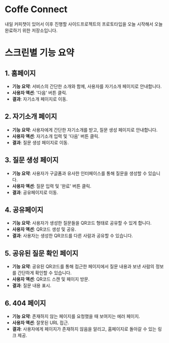 # Coffe Connect

내일 커피챗이 있어서 이후 진행할 사이드프로젝트의 프로토타입을 오늘 시작해서 오늘 완료하기 위한 저장소입니다.

# 스크린별 기능 요약

## 1. 홈페이지

- **기능 요약**: 서비스의 간단한 소개와 함께, 사용자를 자기소개 페이지로 안내합니다.
- **사용자 액션**: '다음' 버튼 클릭.
- **결과**: 자기소개 페이지로 이동.

## 2. 자기소개 페이지

- **기능 요약**: 사용자에게 간단한 자기소개를 받고, 질문 생성 페이지로 안내합니다.
- **사용자 액션**: 자기소개 입력 및 '다음' 버튼 클릭.
- **결과**: 질문 생성 페이지로 이동.

## 3. 질문 생성 페이지

- **기능 요약**: 사용자가 구글폼과 유사한 인터페이스를 통해 질문을 생성할 수 있습니다.
- **사용자 액션**: 질문 입력 및 '완료' 버튼 클릭.
- **결과**: 공유페이지로 이동.

## 4. 공유페이지

- **기능 요약**: 사용자가 생성한 질문들을 QR코드 형태로 공유할 수 있게 합니다.
- **사용자 액션**: QR코드 생성 및 공유.
- **결과**: 사용자는 생성한 QR코드를 다른 사람과 공유할 수 있습니다.

## 5. 공유된 질문 확인 페이지

- **기능 요약**: 공유된 QR코드를 통해 접근한 페이지에서 질문 내용과 보낸 사람의 정보를 간단하게 확인할 수 있습니다.
- **사용자 액션**: QR코드 스캔 및 페이지 방문.
- **결과**: 질문 내용 표시.

## 6. 404 페이지

- **기능 요약**: 존재하지 않는 페이지를 요청했을 때 보여지는 에러 페이지.
- **사용자 액션**: 잘못된 URL 접근.
- **결과**: 사용자에게 페이지가 존재하지 않음을 알리고, 홈페이지로 돌아갈 수 있는 링크 제공.
